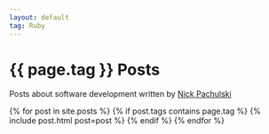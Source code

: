 ```yaml
---
layout: default
tag: Ruby
---
```


<div id="introduction-container">
  <div id="introduction">
    <h1 id="blog-title">{{ page.tag }} Posts</h1>
    <p id="blog-description">
      Posts about software development written by
      <a id="author-link" href="/about">Nick Pachulski</a>
    </p>
  </div>
</div>
<div id="blog-posts-container">
  <div id="blog-posts">
    {% for post in site.posts %}
      {% if post.tags contains page.tag %}
        {% include post.html post=post %}
      {% endif %}
    {% endfor %}
  </div>
</div>

